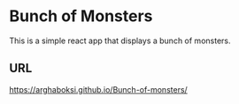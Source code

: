 # Bunch of Monsters
This is a simple react app that displays a bunch of monsters.
## URL
https://arghaboksi.github.io/Bunch-of-monsters/
